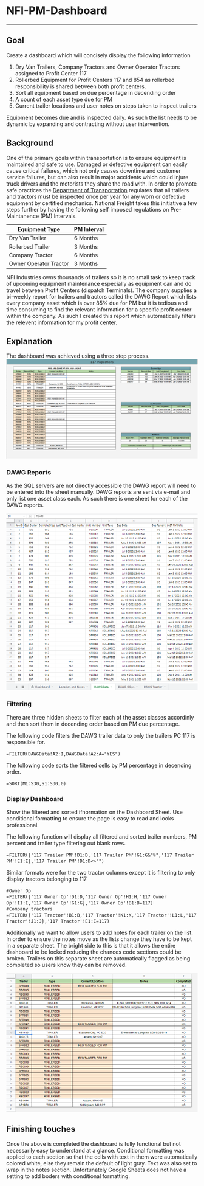 # NFI-PM-Dashboard
----
## Goal

Create a dashboard which will concisely display the following information

1) Dry Van Trailers, Company Tractors and Owner Operator Tractors assigned to Profit Center 117
2) Rollerbed Equipment for Profit Centers 117 and 854 as rollerbed responsibility is shared between both profit centers.
3) Sort all equipment based on due percentage in decending order
4) A count of each asset type due for PM
5) Current trailer locations and user notes on steps taken to inspect trailers

Equipment becomes due and is inspected daily. As such the list needs to be dynamic by expanding and contracting without user intervention.

## Background

One of the primary goals within transportation is to ensure equipment is maintained and safe to use. Damaged or defective equipment can easily cause critical failures, which not only causes downtime and customer service failures, but can also result in major accidents which could injure truck drivers and the motorists they share the road with. In order to promote safe practices the <a href="https://www.transportation.gov/">Department of Transportation</a> regulates that all trailers and tractors must be inspected once per year for any worn or defective equipment by certified mechanics. National Freight takes this initiative a few steps further by having the following self imposed regulations on Pre-Maintanence (PM) Intervals.

| Equipment Type | PM Interval |
| -------------- | ------------------- |
| Dry Van Trailer | 6 Months |
| Rollerbed Trailer | 3 Months |
| Company Tractor | 6 Months |
| Owner Operator Tractor | 3 Months |

NFI Industries owns thousands of trailers so it is no small task to keep track of upcoming equipment maintenance especially as equipment can and do travel between Profit Centers (dispatch Terminals). The company supplies a bi-weekly report for trailers and tractors called the DAWG Report which lists every company asset which is over 85% due for PM but it is tedious and time consuming to find the relevant information for a specific profit center within the company. As such I created this report which automatically filters the relevent information for my profit center.

## Explanation

The dashboard was achieved using a three step process.
<img src="https://github.com/Ambisinisterr/NFI-PM-Dashboard/blob/main/assets/Dashboard%2006-26-22.png?raw=true"/>

### DAWG Reports
As the SQL servers are not directly accessible the DAWG report will need to be entered into the sheet manually. DAWG reports are sent via e-mail and only list one asset class each. As such there is one sheet for each of the DAWG reports.

<img src="https://github.com/Ambisinisterr/NFI-PM-Dashboard/blob/main/assets/Trailer%20DAWG%2006-26-22.png?raw=true"/>

### Filtering
There are three hidden sheets to filter each of the asset classes accordinly and then sort them in decending order based on PM due percentage.

The following code filters the DAWG trailer data to only the trailers PC 117 is responsible for.
```
=FILTER(DAWGData!A2:I,DAWGData!A2:A="YES")
```
The following code sorts the filtered cells by PM percentage in decending order.
```
=SORT(M1:S30,S1:S30,0)
```

### Display Dashboard
Show the filtered and sorted ifnormation on the Dashboard Sheet. Use conditional formatting to ensure the page is easy to read and looks professional.

The following function will display all filtered and sorted trailer numbers, PM percent and trailer type filtering out blank rows.
```
=FILTER({'117 Trailer PM'!D1:D,'117 Trailer PM'!G1:G&"%",'117 Trailer PM'!E1:E},'117 Trailer PM'!D1:D<>"")
```

Similar formats were for the two tractor columns except it is filtering to only display tractors belonging to 117
```
#Owner Op
=FILTER({'117 Owner Op'!D1:D,'117 Owner Op'!H1:H,'117 Owner Op'!I1:I,'117 Owner Op'!G1:G},'117 Owner Op'!B1:B=117)
#Company tractors
=FILTER({'117 Tractor'!B1:B,'117 Tractor'!K1:K,'117 Tractor'!L1:L,'117 Tractor'!J1:J},'117 Tractor'!E1:E=117)
```

Additionally we want to allow users to add notes for each trailer on the list. In order to ensure the notes move as the lists change they have to be kept in a separate sheet. The bright side to this is that it allows the entire dashboard to be locked reducing the chances code sections could be broken. Trailers on this separate sheet are automatically flagged as being completed so users know they can be removed.

<img src="https://github.com/Ambisinisterr/NFI-PM-Dashboard/blob/main/assets/LocationandNotes062622.png?raw=true"/>

## Finishing touches
Once the above is completed the dashboard is fully functional but not necessarily easy to understand at a glance. Conditional formatting was applied to each section so that the cells with text in them were automatically colored white, else they remain the default of light gray. Text was also set to wrap in the notes section. Unfortunately Google Sheets does not have a setting to add boders with conditional formatting.
